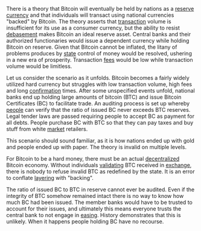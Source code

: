 There is a theory that Bitcoin will eventually be held by nations as a [reserve currency](https://en.wikipedia.org/wiki/Reserve_currency) and that individuals will transact using national currencies "backed" by Bitcoin. The theory asserts that [transaction](Glossary#transaction) volume is insufficient for its use as a consumer currency, but the ability to resist [debasement](https://en.wikipedia.org/wiki/Debasement) makes Bitcoin an ideal reserve asset. Central banks and their authorized functionaries would issue a dependent currency while holding Bitcoin on reserve. Given that Bitcoin cannot be inflated, the litany of problems produces by [state](Glossary#state) control of money would be resolved, ushering in a new era of prosperity. Transaction [fees](Glossary#fee) would be low while transaction volume would be limitless.

Let us consider the scenario as it unfolds. Bitcoin becomes a fairly widely utilized hard currency but struggles with low transaction volume, high fees and long [confirmation](Glossary#confirmation) times. After some unspecified events unfold, national banks end up holding large amounts of bitcoin (BTC) and issue Bitcoin Certificates (BC) to facilitate trade. An auditing process is set up whereby [people](Glossary#person) can verify that the ratio of issued BC never exceeds BTC reserves. Legal tender laws are passed requiring people to accept BC as payment for all debts. People purchase BC with BTC so that they can pay taxes and buy stuff from white [market](Glossary#market) retailers.

This scenario should sound familiar, as it is how nations ended up with gold and people ended up with paper. The theory is invalid on multiple levels.

For Bitcoin to be a hard money, there must be an actual [decentralized](Glossary#centralization) Bitcoin economy. Without individuals [validating](Glossary#validate) BTC received in [exchange](Glossary#exchange), there is nobody to refuse invalid BTC as redefined by the state. It is an error to conflate [layering](Glossary#layering) with "backing".

The ratio of issued BC to BTC in reserve cannot ever be audited. Even if the integrity of BTC somehow remained intact there is no way to know how much BC had been issued. The member banks would have to be trusted to account for their issues, and ultimately this means everyone trusts the central bank to not engage in [easing](https://en.wikipedia.org/wiki/Quantitative_easing). History demonstrates that this is unlikely. When it happens people holding BC have no recourse.